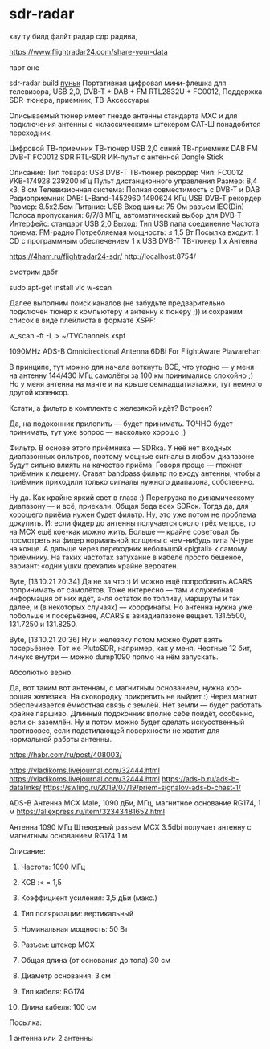 # sdr-radar

хау ту билд фалйт радар сдр радива,

https://www.flightradar24.com/share-your-data

парт оне

sdr-radar build
[пуньк](https://www.aliexpress.ru/item/1005001505982454.html)
Портативная цифровая мини-флешка для телевизора, USB 2,0, DVB-T + DAB + FM RTL2832U + FC0012, Поддержка SDR-тюнера, приемник, ТВ-Аксессуары

Описываемый тюнер имеет гнездо антенны стандарта MXC и для подключения антенны с «классическим» штекером САТ-Ш понадобится переходник.

Цифровой ТВ-приемник ТВ-тюнер USB 2,0 синий ТВ-приемник DAB FM DVB-T FC0012 SDR RTL-SDR ИК-пульт с антенной Dongle Stick

Описание:
Тип товара: USB DVB-T ТВ-тюнер рекордер
Чип: FC0012
УКВ-174928 239200 кГц
Пульт дистанционного управления
Размер: 8,4 х3, 8 см
Телевизионная система: Полная совместимость с DVB-T и DAB
Радиоприемник DAB: L-Band-1452960 1490624 КГц
USB DVB-T рекордер
Размер: 8.5x2.5см
Питание: USB
Вход шины: 75 Ом разъем IEC(Din)
Полоса пропускания: 6/7/8 МГц, автоматический выбор для DVB-T
Интерфейс: стандарт USB 2,0
Выход: Тип USB папа соединение
Частота приема: FM-радио
Потребляемая мощность: ≤ 1,5 Вт
Посылка входит:
1 CD с программным обеспечением
1 x USB DVB-T ТВ-тюнер
1 x Антенна

https://4ham.ru/flightradar24-sdr/
http://localhost:8754/

смотрим двбт

sudo apt-get install vlc w-scan

Далее выполним поиск каналов (не забудьте предварительно подключен тюнер к компьютеру и антенну к тюнеру ;)) и сохраним список в виде плейлиста в формате XSPF:

w_scan -ft -L > ~/TVChannels.xspf



1090MHz ADS-B Omnidirectional Antenna 6DBi For FlightAware Piawarehan

В принципе, тут можно для начала воткнуть ВСЁ, что угодно — у меня на антенну 144/430 МГц самолёты за 100 км принимались спокойно ;)
Но у меня антенна на мачте и на крыше семнадцатиэтажки, тут немного другой коленкор.

Кстати, а фильтр в комплекте с железякой идёт? Встроен?

Да, на подоконник прилепить — будет принимать. ТОЧНО будет принимать, тут уже вопрос — насколько хорошо ;)

Фильтр.
В основе этого приёмника — SDRка. У неё нет входных диапазонных фильтров, поэтому мощные сигналы в любом диапазоне будут сильно влиять на качество приёма. Говоря проще — глохнет приёмник к лешему.
Ставят bandpass фильтр по входу антенны, чтобы а приёмник приходили только сигналы нужного диапазона, собственно.

Ну да. Как крайне яркий свет в глаза :)
Перегрузка по динамическому диапазону — и всё, приехали. Общая беда всех SDRок.
Тогда да, для хорошего приёма нужен будет фильтр. Ну, это уже потом не проблема докупить.
И: если фидер до антенны получается около трёх метров, то на MCX ещё кое-как можно жить. Больше — крайне советовал бы посмотреть на фидер нормальной толщины с чем-нибудь типа N-type на конце. А дальше через переходник небольшой «pigtail» к самому приёмнику.
На таких частотах затухание в кабеле просто бешеное, вариант: «одни ушки доехали» крайне вероятен.

Byte, [13.10.21 20:34]
Да не за что :)
И можно ещё попробовать ACARS попринимать от самолётов. Тоже интересно — там и служебная информация от них идёт, а-ля остаток по топливу, маршруты и так далее, и (в некоторых случаях) — координаты.
Но антенна нужна уже побольше и посерьёзнее, ACARS в авиадиапазоне вещает.
131.5500, 131.7250 и 131.8250.

Byte, [13.10.21 20:36]
Ну и железяку потом можно будет взять посерьёзнее. Тот же PlutoSDR, например, как у меня.
Честные 12 бит, линукс внутри — можно dump1090 прямо на нём запускать.

Абсолютно верно.

Да, вот таким вот антеннам, с магнитным основанием, нужна хор-рошая железяка. На сковородку прикрепить не выйдет :)
Через магнит обеспечивается ёмкостная связь с землёй. Нет земли — будет работать крайне паршиво.
Длинный подоконник вполне себе пойдёт, особенно, если он заземлён. 
Ну и потом можно будет сделать искусственный противовес, если подстилающей поверхности не хватит для нормальной работы антенны.

https://habr.com/ru/post/408003/

https://vladikoms.livejournal.com/32444.html
https://vladikoms.livejournal.com/32444.html
https://ads-b.ru/ads-b-datalinks/
https://swling.ru/2019/07/19/priem-signalov-ads-b-chast-1/

ADS-B Антенна MCX Male, 1090 дБи, МГц, магнитное основание RG174, 1 м
https://aliexpress.ru/item/32343481652.html

 Антенна 1090 МГц Штекерный разъем MCX 3.5dbi получает антенну с магнитным основанием RG174 1 м

Описание:


1. Частота: 1090 МГц

2. КСВ :< = 1,5

3. Коэффициент усиления: 3,5 дБи (макс.)

4. Тип поляризации: вертикальный

5. Номинальная мощность: 50 Вт

6. Разъем: штекер MCX

7. Общая длина (от основания до топа):30 см

8. Диаметр основания: 3 см

9. Тип кабеля: RG174

10. Длина кабеля: 100 см

Посылка:

1 антенна или 2 антенны 
